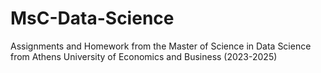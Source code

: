 # MsC-Data-Science

Assignments and Homework from the Master of Science in Data Science from Athens University of Economics and Business (2023-2025)
